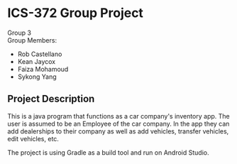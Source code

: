 # ICS-372 Group Project 
Group 3 <br/>
Group Members:
- Rob Castellano
- Kean Jaycox
- Faiza Mohamoud
- Sykong Yang

## Project Description
This is a java program that functions as a car company's inventory app. The user is assumed to be an Employee of the car company. In the app they can add dealerships
to their company as well as add vehicles, transfer vehicles, edit vehicles, etc.

The project is using Gradle as a build tool and run on Android Studio.
